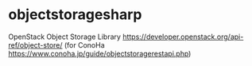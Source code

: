 # objectstoragesharp
OpenStack Object Storage Library https://developer.openstack.org/api-ref/object-store/ (for ConoHa https://www.conoha.jp/guide/objectstoragerestapi.php)
